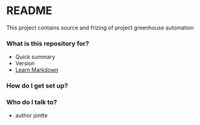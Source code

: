 # README #

This project contains source and frizing of project greenhouse automation

### What is this repository for? ###

* Quick summary
* Version
* [Learn Markdown](https://bitbucket.org/tutorials/markdowndemo)

### How do I get set up? ###



### Who do I talk to? ###

* author jontte